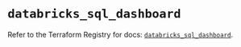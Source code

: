 # `databricks_sql_dashboard`

Refer to the Terraform Registry for docs: [`databricks_sql_dashboard`](https://registry.terraform.io/providers/databricks/databricks/1.96.0/docs/resources/sql_dashboard).
